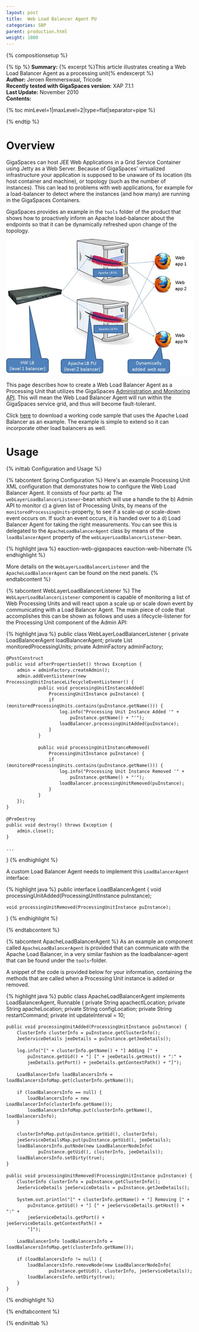 ```yaml
---
layout: post
title:  Web Load Balancer Agent PU
categories: SBP
parent: production.html
weight: 1800
---
```


{% compositionsetup %}

{% tip %}
**Summary:** {% excerpt %}This article illustrates creating a Web Load Balancer Agent as a processing unit{% endexcerpt %}<br/>
**Author:** Jeroen Remmerswaal, Tricode<br/>
**Recently tested with GigaSpaces version**: XAP 7.1.1<br/>
**Last Update:** November 2010<br/>
**Contents:**<br/>

{% toc minLevel=1|maxLevel=2|type=flat|separator=pipe %}

{% endtip %}

# Overview

GigaSpaces can host JEE Web Applications in a Grid Service Container using Jetty as a Web Server. Because of GigaSpaces' virtualized infrastructure your application is supposed to be unaware of its location (its host container and machine), or topology (such as the number of instances). This can lead to problems with web applications, for example for a load-balancer to detect where the instances (and how many) are running in the GigaSpaces Containers.

GigaSpaces provides an example in the `tools` folder of the product that shows how to proactively inform an Apache load-balancer about the endpoints so that it can be dynamically refreshed upon change of the topology.

![WebLoadBalancerAgentPU.jpg](/attachment_files/sbp/WebLoadBalancerAgentPU.jpg)

This page describes how to create a Web Load Balancer Agent as a Processing Unit that utilizes the GigaSpaces [Administration and Monitoring API]({%latestjavaurl%}/administration-and-monitoring-api.html). This will mean the Web Load Balancer Agent will run within the GigaSpaces service grid, and thus will become fault-tolerant.

Click [here](/download_files/sbp/eAuctionWebLoadBalancer.zip) to download a working code sample that uses the Apache Load Balancer as an example. The example is simple to extend so it can incorporate other load balancers as well.

# Usage

{% inittab Configuration and Usage %}

{% tabcontent Spring Configuration %}
Here's an example Processing Unit XML configuration that demonstrates how to configure the Web Load Balancer Agent.  It consists of four parts:
a) The `webLayerLoadBalancerListener`-bean which will use a handle to the b) Admin API to monitor c) a given list of Processing Units, by means of the `monitoredProcessingUnits`-property, to see if a scale-up or scale-down event occurs on. If such an event occurs, it is handed over to a d) Load Balancer Agent for taking the right measurements. You can see this is delegated to the `ApacheLoadBalancerAgent` class by means of the `loadBalancerAgent` property of the `webLayerLoadBalancerListener`-bean.

{% highlight java %}
<beans>
    <bean id="webLayerLoadBalancerListener" class="com.eauction.gigaspaces.loadbalancer.WebLayerLoadBalancerListener">
        <property name="monitoredProcessingUnits" ref="monitoredProcessingUnits" />
        <property name="adminFactory" ref="adminFactory" />
        <property name="loadBalancerAgent" ref="apacheLoadBalancerAgent" />
    </bean>
    <bean id="apacheLoadBalancerAgent" class="com.eauction.gigaspaces.loadbalancer.apache.ApacheLoadBalancerAgent">
        <property name="apacheLocation" value="D:/GigaSpacesTraining/Apache2.2" />
    </bean>
    <bean id="adminFactory" class="org.openspaces.admin.AdminFactory" />
    <bean id="monitoredProcessingUnits" class="java.util.LinkedList">
        <constructor-arg>
            <list>
                <value>eauction-web-gigaspaces</value>
                <value>eauction-web-hibernate</value>
            </list>
        </constructor-arg>
    </bean>
</beans>
{% endhighlight %}

More details on the `WebLayerLoadBalancerListener` and the `ApacheLoadBalancerAgent` can be found on the next panels.
{% endtabcontent %}

{% tabcontent WebLayerLoadBalancerListener %}
The `WebLayerLoadBalancerListener` component is capable of monitoring a list of Web Processing Units and will react upon a scale up or scale down event by communicating with a Load Balancer Agent. The main piece of code that accomplishes this can be shown as follows and uses a lifecycle-listener for the Processing Unit component of the Admin API:

{% highlight java %}
public class WebLayerLoadBalancerListener {
    private LoadBalancerAgent loadBalancerAgent;
    private List<String> monitoredProcessingUnits;
    private AdminFactory adminFactory;

    @PostConstruct
    public void afterPropertiesSet() throws Exception {
        admin = adminFactory.createAdmin();
        admin.addEventListener(new ProcessingUnitInstanceLifecycleEventListener() {
                public void processingUnitInstanceAdded(
                    ProcessingUnitInstance puInstance) {
                    if (monitoredProcessingUnits.contains(puInstance.getName())) {
                        log.info("Processing Unit Instance Added '" +
                            puInstance.getName() + "'");
                        loadBalancer.processingUnitAdded(puInstance);
                    }
                }

                public void processingUnitInstanceRemoved(
                    ProcessingUnitInstance puInstance) {
                    if (monitoredProcessingUnits.contains(puInstance.getName())) {
                        log.info("Processing Unit Instance Removed '" +
                            puInstance.getName() + "'");
                        loadBalancer.processingUnitRemoved(puInstance);
                    }
                }
        });
    }

    @PreDestroy
    public void destroy() throws Exception {
        admin.close();
    }

    ...
}
{% endhighlight %}

A custom Load Balancer Agent needs to implement this `LoadBalancerAgent` interface:

{% highlight java %}
public interface LoadBalancerAgent {
    void processingUnitAdded(ProcessingUnitInstance puInstance);

    void processingUnitRemoved(ProcessingUnitInstance puInstance);
}
{% endhighlight %}

{% endtabcontent %}

{% tabcontent ApacheLoadBalancerAgent %}
As an example an component called `ApacheLoadBalancerAgent` is provided that can communicate with the Apache Load Balancer, in a very similar fashion as the loadbalancer-agent that can be found under the `tools`-folder.

A snippet of the code is provided below for your information, containing the methods that are called when a Processing Unit instance is added or removed.

{% highlight java %}
public class ApacheLoadBalancerAgent implements LoadBalancerAgent, Runnable {
    private String apachectlLocation;
    private String apacheLocation;
    private String configLocation;
    private String restartCommand;
    private int updateInterval = 10;

    public void processingUnitAdded(ProcessingUnitInstance puInstance) {
        ClusterInfo clusterInfo = puInstance.getClusterInfo();
        JeeServiceDetails jeeDetails = puInstance.getJeeDetails();

        log.info("[" + clusterInfo.getName() + "] Adding [" +
            puInstance.getUid() + "] [" + jeeDetails.getHost() + ":" +
            jeeDetails.getPort() + jeeDetails.getContextPath() + "]");

        LoadBalancerInfo loadBalancersInfo = loadBalancersInfoMap.get(clusterInfo.getName());

        if (loadBalancersInfo == null) {
            loadBalancersInfo = new LoadBalancerInfo(clusterInfo.getName());
            loadBalancersInfoMap.put(clusterInfo.getName(), loadBalancersInfo);
        }

        clusterInfoMap.put(puInstance.getUid(), clusterInfo);
        jeeServiceDetailsMap.put(puInstance.getUid(), jeeDetails);
        loadBalancersInfo.putNode(new LoadBalancerNodeInfo(
                puInstance.getUid(), clusterInfo, jeeDetails));
        loadBalancersInfo.setDirty(true);
    }

    public void processingUnitRemoved(ProcessingUnitInstance puInstance) {
        ClusterInfo clusterInfo = puInstance.getClusterInfo();
        JeeServiceDetails jeeServiceDetails = puInstance.getJeeDetails();

        System.out.println("[" + clusterInfo.getName() + "] Removing [" +
            puInstance.getUid() + "] [" + jeeServiceDetails.getHost() + ":" +
            jeeServiceDetails.getPort() + jeeServiceDetails.getContextPath() +
            "]");

        LoadBalancerInfo loadBalancersInfo = loadBalancersInfoMap.get(clusterInfo.getName());

        if (loadBalancersInfo != null) {
            loadBalancersInfo.removeNode(new LoadBalancerNodeInfo(
                    puInstance.getUid(), clusterInfo, jeeServiceDetails));
            loadBalancersInfo.setDirty(true);
        }
    }
{% endhighlight %}

{% endtabcontent %}

{% endinittab %}
